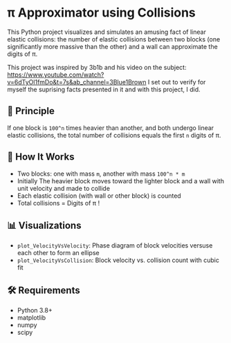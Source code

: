 # π Approximator using Collisions

This Python project visualizes and simulates an amusing fact of linear elastic collisions: the number of elastic collisions between two blocks (one significantly more massive than the other) and a wall can approximate the digits of π.

This project was inspired by 3b1b and his video on the subject: https://www.youtube.com/watch?v=6dTyOl1fmDo&t=7s&ab_channel=3Blue1Brown
I set out to verify for myself the suprising facts presented in it and with this project, I did.

## 📌 Principle

If one block is `100^n` times heavier than another, and both undergo linear elastic collisions, the total number of collisions equals the first `n` digits of π.

## 🧪 How It Works

- Two blocks: one with mass `m`, another with mass `100^n * m`
- Initially The heavier block moves toward the lighter block and a wall with unit velocity and made to collide
- Each elastic collision (with wall or other block) is counted
- Total collisions = Digits of π !

## 📊 Visualizations

- `plot_VelocityVsVelocity`: Phase diagram of block velocities versuse each other to form an ellipse
- `plot_VelocityVsCollision`: Block velocity vs. collision count with cubic fit 

## 🛠 Requirements

- Python 3.8+
- matplotlib
- numpy
- scipy